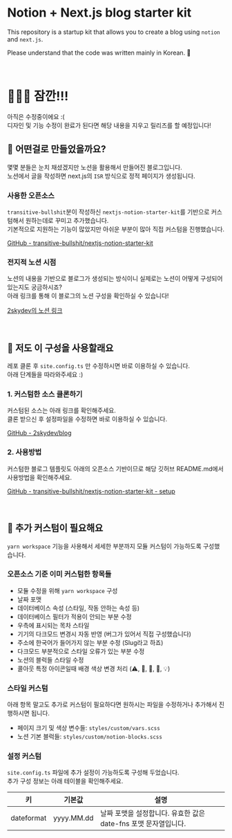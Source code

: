 # Notion + Next.js blog starter kit
This repository is a startup kit that allows you to create a blog using `notion` and `next.js`.

Please understand that the code was written mainly in Korean. 🥲

<br />

# 🚧🚧🚧 잠깐!!!
아직은 수정중이에요 :(<br/>
디자인 및 기능 수정이 완료가 된다면 해당 내용을 지우고 릴리즈를 할 예정입니다!

## 🤔 어떤걸로 만들었을까요?
몇몇 분들은 눈치 채셨겠지만 노션을 활용해서 만들어진 블로그입니다.<br/>
노션에서 글을 작성하면 next.js의 `ISR` 방식으로 정적 페이지가 생성됩니다.

### 사용한 오픈소스
`transitive-bullshit`분이 작성하신 `nextjs-notion-starter-kit`를 기반으로 커스텀해서 원하는데로 꾸미고 추가했습니다.<br/>
기본적으로 지원하는 기능이 많았지만 아쉬운 부분이 많아 직접 커스텀을 진행했습니다.

[GitHub - transitive-bullshit/nextjs-notion-starter-kit](https://github.com/transitive-bullshit/nextjs-notion-starter-kit)

### 전지적 노션 시점
노션의 내용을 기반으로 블로그가 생성되는 방식이니 실제로는 노션이 어떻게 구성되어있는지도 궁금하시죠?<br/>
아래 링크를 통해 이 블로그의 노션 구성을 확인하실 수 있습니다!

[2skydev의 노션 링크](https://www.notion.so/2skydev-blog-d1e89e9e42eb4ebf9486ae0374039efc)

<br/>

## 🚀 저도 이 구성을 사용할래요
레포 클론 후 `site.config.ts` 만 수정하시면 바로 이용하실 수 있습니다.<br/>
아래 단계들을 따라와주세요 :)

### 1. 커스텀한 소스 클론하기
커스텀된 소스는 아래 링크를 확인해주세요.<br/>
클론 받으신 후 설정파일을 수정하면 바로 이용하실 수 있습니다.

[GitHub - 2skydev/blog](https://github.com/2skydev/blog)

### 2. 사용방법
커스텀한 블로그 템플릿도 아래의 오픈소스 기반이므로 해당 깃허브 README.md에서 사용방법을 확인해주세요.

[GitHub - transitive-bullshit/nextjs-notion-starter-kit - setup](https://github.com/transitive-bullshit/nextjs-notion-starter-kit#setup)

<br/>

## 🚧 추가 커스텀이 필요해요
`yarn workspace` 기능을 사용해서 세세한 부분까지 모듈 커스텀이 가능하도록 구성했습니다.

### 오픈소스 기준 이미 커스텀한 항목들
- 모듈 수정을 위해 `yarn workspace` 구성
- 날짜 포맷
- 데이터베이스 속성 (스타일, 작동 안하는 속성 등)
- 데이터베이스 필터가 적용이 안되는 부분 수정
- 우측에 표시되는 목차 스타일
- 기기의 다크모드 변경시 자동 반영 (버그가 있어서 직접 구성했습니다)
- 주소에 한국어가 들어가지 않는 부분 수정 (Slug라고 하죠)
- 다크모드 부분적으로 스타일 오류가 있는 부분 수정
- 노션의 블럭들 스타일 수정
- 콜아웃 특정 아이콘일때 배경 색상 변경 처리 (⚠️, 🚧, 🔴, 🛑, 💡)

### 스타일 커스텀
아래 항목 말고도 추가로 커스텀이 필요하다면 원하시는 파일을 수정하거나 추가해서 진행하시면 됩니다.

- 페이지 크기 및 색상 변수들: `styles/custom/vars.scss`
- 노션 기본 블럭들: `styles/custom/notion-blocks.scss`

### 설정 커스텀
`site.config.ts` 파일에 추가 설정이 가능하도록 구성해 두었습니다.<br/>
추가 구성 정보는 아래 테이블을 확인해주세요.

| 키 | 기본값 | 설명 |
| --- | --- | --- |
| dateformat | yyyy.MM.dd | 날짜 포맷을 설정합니다. 유효한 값은 date-fns 포맷 문자열입니다. |
